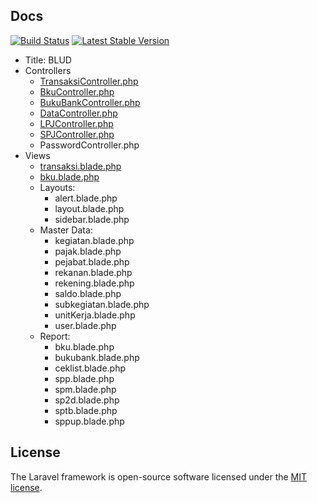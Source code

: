 ## Docs

<a href="#"><img src="https://img.shields.io/badge/status-success-brightgreen" alt="Build Status"></a>
<a href="#"><img src="https://img.shields.io/badge/docs-v0.1-00c3ff" alt="Latest Stable Version"></a>

- Title: BLUD
- Controllers
  - [TransaksiController.php](https://github.com/ivan17051/blud/blob/master/docs/transaksicontroller.md)
  - [BkuController.php](https://github.com/ivan17051/blud/blob/master/docs/bkucontroller.md)
  - [BukuBankController.php](https://github.com/ivan17051/blud/blob/master/docs/bukubankcontroller.md)
  - [DataController.php](https://github.com/ivan17051/blud/blob/master/docs/datacontroller.md)
  - [LPJController.php](https://github.com/ivan17051/blud/blob/master/docs/lpjcontroller.md)
  - [SPJController.php](https://github.com/ivan17051/blud/blob/master/docs/spjcontroller.md)
  - PasswordController.php
- Views
  - [transaksi.blade.php](https://github.com/ivan17051/blud/blob/master/docs/transaksiview.md)
  - [bku.blade.php](https://github.com/ivan17051/blud/blob/master/docs/bkuview.md)
  - Layouts:
    - alert.blade.php
    - layout.blade.php
    - sidebar.blade.php
  - Master Data:
    - kegiatan.blade.php
    - pajak.blade.php
    - pejabat.blade.php
    - rekanan.blade.php
    - rekening.blade.php
    - saldo.blade.php
    - subkegiatan.blade.php
    - unitKerja.blade.php
    - user.blade.php
  - Report:
    - bku.blade.php
    - bukubank.blade.php
    - ceklist.blade.php
    - spp.blade.php
    - spm.blade.php
    - sp2d.blade.php
    - sptb.blade.php
    - sppup.blade.php
  

## License

The Laravel framework is open-source software licensed under the [MIT license](https://opensource.org/licenses/MIT).

